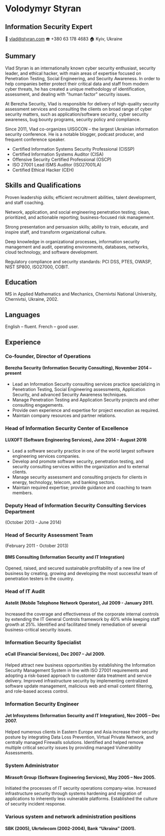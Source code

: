# Volodymyr Styran
## Information Security Expert
:email: vlad@styran.com :phone: +380 63 178 4683 :house: Kyiv, Ukraine

## Summary
Vlad Styran is an internationally known cyber security enthusiast, security leader, and ethical hacker, with main areas of expertise focused on Penetration Testing, Social Engineering, and Security Awareness. In order to help companies better protect their critical data and staff from modern cyber threats, he has created a unique methodology of identification, assessment, and dealing with "human factor" security issues.

At Berezha Security, Vlad is responsible for delivery of high-quality security assessment services and consulting the clients on broad range of cyber security matters, such as application/software security, cyber security awareness, bug bounty programs, security policy and compliance.

Since 2011, Vlad co-organizes UISGCON – the largest Ukrainian information security conference. He is a notable blogger, podcast producer, and frequent conference speaker.

- Certified Information Systems Security Professional (CISSP)
- Certified Information Systems Auditor (CISA)
- Offensive Security Certified Professional (OSCP)
- ISO 27001 Lead ISMS Auditor (ISO27001LA)
- Certified Ethical Hacker (CEH)

## Skills and Qualifications
Proven leadership skills; efficient recruitment abilities, talent development, and staff coaching.

Network, application, and social engineering penetration testing; clean, prioritized, and actionable reporting; business-focused risk management.

Strong presentation and persuasion skills; ability to train, educate, and inspire staff, and transform organizational culture.

Deep knowledge in organizational processes, information security management and audit, operating environments, databases, networks, cloud technology, and software development.

Regulatory compliance and security standards: PCI DSS, PTES, OWASP, NIST SP800, ISO27000, COBIT.

## Education
MS in Applied Mathematics and Mechanics, Chernivtsi National University, Chernivtsi, Ukraine, 2002.

## Languages
English – fluent. French – good user.

## Experience
### Co-founder, Director of Operations
#### Berezha Security (Information Security Consulting), November 2014 – present
- Lead an Information Security consulting services practice specializing in Penetration Testing, Social Engineering assessments, Application Security, and advanced Security Awareness techniques.
- Manage Penetration Testing and Application Security projects and other consulting engagements.
- Provide own experience and expertise for project execution as required.
- Maintain company resources and partner relations.

### Head of Information Security Center of Excellence
#### LUXOFT (Software Engineering Services), June 2014 – August 2016

- Lead a software security practice in one of the world largest software engineering services companies.
- Develop and promote software security, penetration testing, and security consulting services within the organization and to external clients.
- Manage security assessment and consulting projects for clients in energy, technology, telecom, and banking sectors.
- Maintain required expertise; provide guidance and coaching to team members.

### Deputy Head of Information Security Consulting Services Department
(October 2013 - June 2014)
### Head of Security Assessment Team
(February 2011 - October 2013)
#### BMS Consulting (Information Security and IT Integration)
Opened, raised, and secured sustainable profitability of a new line of business by creating, growing and developing the most successful team of penetration testers in the country.

### Head of IT Audit
#### Astelit (Mobile Telephone Network Operator), Jul 2009 - January 2011.
Increased the coverage and effectiveness of the corporate internal controls by extending the IT General Controls framework by 40% while keeping staff growth at 25%. Identified and facilitated timely remediation of several business-critical security issues.

### Information Security Specialist
#### eCall (Financial Services), Dec 2007 – Jul 2009.
Helped attract new business opportunities by establishing the Information Security Management System in line with ISO 27001 requirements and adopting a risk-based approach to customer data treatment and service delivery. Improved infrastructure security by implementing centralized software update management, malicious web and email content filtering, and role-based access control.

### Information Security Engineer
#### Jet Infosystems (Information Security and IT Integration), Nov 2005 – Dec 2007.
Helped numerous clients in Eastern Europe and Asia increase their security posture by integrating Data Loss Prevention, Virtual Private Network, and centrally managed Firewalls solutions. Identified and helped remove multiple critical security issues by providing managed Vulnerability Assessments.

### System Administrator
#### Mirasoft Group (Software Engineering Services), May 2005 – Nov 2005.
Initiated the processes of IT security operations company-wise. Increased infrastructure security through systems hardening and migration of applications to inherently less vulnerable platforms. Established the culture of security incident response.

### Various system and network administration positions
#### SBK (2005), Ukrtelecom (2002-2004), Bank “Ukraina” (2001).